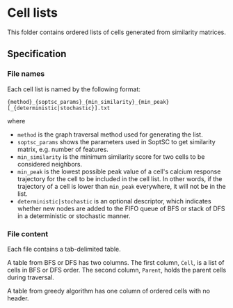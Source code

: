 # Cell lists
This folder contains ordered lists of cells generated from similarity matrices.

## Specification
### File names
Each cell list is named by the following format:
```
{method}_{soptsc_params}_{min_similarity}_{min_peak}[_{deterministic|stochastic}].txt
```
where
* `method` is the graph traversal method used for generating the list.
* `soptsc_params` shows the parameters used in SoptSC to get similarity matrix,
e.g. number of features.
* `min_similarity` is the minimum similarity score for two cells to be
considered neighbors.
* `min_peak` is the lowest possible peak value of a cell's calcium response
trajectory for the cell to be included in the cell list. In other words, if the
trajectory of a cell is lower than `min_peak` everywhere, it will not be in the
list.
* `deterministic|stochastic` is an optional descriptor, which indicates whether
new nodes are added to the FIFO queue of BFS or stack of DFS in a deterministic
or stochastic manner.

### File content
Each file contains a tab-delimited table.

A table from BFS or DFS has two columns. The first column, `Cell`, is a list of
cells in BFS or DFS order. The second column, `Parent`, holds the parent cells
during traversal.

A table from greedy algorithm has one column of ordered cells with no header.
